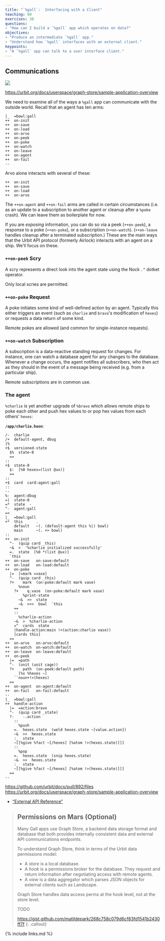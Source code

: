 ```yaml
---
title: "`%gall`:  Interfacing with a Client"
teaching: 60
exercises: 30
questions:
- "How can I build a `%gall` app which operates on data?"
objectives:
- "Produce an intermediate `%gall` app."
- "Understand how `%gall` interfaces with an external client."
keypoints:
- "A `%gall` app can talk to a user interface client."
---
```


##  Communications

![](https://i.pinimg.com/originals/19/b4/d0/19b4d0df3b42cae635a32cb2daf69dc4.gif)

https://urbit.org/docs/userspace/graph-store/sample-application-overview

We need to examine all of the ways a `%gall` app can communicate with the outside world.  Recall that an agent has ten arms:

```
|_  =bowl:gall
++  on-init
++  on-save
++  on-load
++  on-arvo
++  on-peek
++  on-poke
++  on-watch
++  on-leave
++  on-agent
++  on-fail
--
```

Arvo alone interacts with several of these:

```
++  on-init
++  on-save
++  on-load
++  on-arvo
```

The `++on-agent` and `++on-fail` arms are called in certain circumstances (i.e. as an update to a subscription to another agent or cleanup after a `%poke` crash).  We can leave them as boilerplate for now.

If you are _exposing_ information, you can do so via a peek (`++on-peek`), a response to a poke (`++on-poke`), or a subscription (`++on-watch`).  (`++on-leave` handles cleanup after a terminated subscription.)  These are the main ways that the Urbit API protocol (formerly Airlock) interacts with an agent on a ship.  We'll focus on these.

### `++on-peek` Scry

A scry represents a direct look into the agent state using the Nock `.^` dotket operator.

Only local scries are permitted.

### `++on-poke` Request

A poke initiates some kind of well-defined action by an agent.  Typically this either triggers an event (such as `charlie` and `bravo`'s modification of `hexes`) or requests a data return of some kind.

Remote pokes are allowed (and common for single-instance requests).

### `++on-watch` Subscription

A subscription is a data-reactive standing request for changes.  For instance, one can watch a database agent for any changes to the database.  Whenever a change occurs, the agent notifies all subscribers, who then act as they should in the event of a message being received (e.g. from a particular ship).

Remote subscriptions are in common use.

###  The agent

`%charlie` is yet another upgrade of `%bravo` which allows remote ships to poke each other and push hex values to or pop hex values from each others' `hexes`:

**`/app/charlie.hoon`**:

```
/-  charlie
/+  default-agent, dbug
|%
+$  versioned-state
  $%  state-0
  ==
::
+$  state-0
  $:  [%0 hexes=(list @ux)]
  ==
::
+$  card  card:agent:gall
::
--
%-  agent:dbug
=|  state-0
=*  state  -
^-  agent:gall
=<
|_  =bowl:gall
+*  this      .
    default   ~(. (default-agent this %|) bowl)
    main      ~(. +> bowl)
::
++  on-init
  ^-  (quip card _this)
  ~&  >  '%charlie initialized successfully'
  =.  state  [%0 *(list @ux)]
  `this
++  on-save   on-save:default
++  on-load   on-load:default
++  on-poke
  |=  [=mark =vase]
  ^-  (quip card _this)
  ?+    mark  (on-poke:default mark vase)
      %noun
    ?+    q.vase  (on-poke:default mark vase)
        %print-state
      ~&  >>  state
      ~&  >>>  bowl  `this
    ==
    ::
      %charlie-action
    ~&  >  %charlie-action
    =^  cards  state
    (handle-action:main !<(action:charlie vase))
    [cards this]
  ==
++  on-arvo   on-arvo:default
++  on-watch  on-watch:default
++  on-leave  on-leave:default
++  on-peek
  |=  =path
  ^-  (unit (unit cage))
  ?+    path  (on-peek:default path)
      [%x %hexes ~]
    ``noun+!>(hexes)
  ==
++  on-agent  on-agent:default
++  on-fail   on-fail:default
--
|_  =bowl:gall
++  handle-action
  |=  =action:bravo
  ^-  (quip card _state)
  ?-    -.action
    ::
      %push
    =.  hexes.state  (weld hexes.state ~[value.action])
    ~&  >>  hexes.state
    :_  state
    ~[[%give %fact ~[/hexes] [%atom !>(hexes.state)]]]
    ::
      %pop
    =.  hexes.state  (snip hexes.state)
    ~&  >>  hexes.state
    :_  state
    ~[[%give %fact ~[/hexes] [%atom !>(hexes.state)]]]
  ==
--
```

https://github.com/urbit/docs/pull/892/files
https://urbit.org/docs/userspace/graph-store/sample-application-overview

- [“External API Reference”](https://urbit.org/docs/arvo/eyre/external-api-ref)

> ##  Permissions on Mars (Optional)
>
> Many Gall apps use Graph Store, a backend data storage format and database that both provides internally consistent data and external API communications endpoints.
>
> To understand Graph Store, think in terms of the Urbit data permissions model:
>
> - A _store_ is a local database.
> - A _hook_ is a permissions broker for the database.  They request and return information after negotiating access with remote agents.
> - A _view_ is a data aggregator which parses JSON objects for external clients such as Landscape.
>
> Graph Store handles data access perms at the hook level, not at the store level.
>
> TODO
>
> https://gist.github.com/matildepark/268c758c079d6cf83fd1541b2430ff7f
{: .callout}

{% include links.md %}

